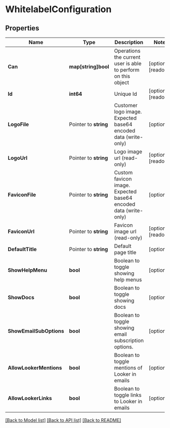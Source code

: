 # WhitelabelConfiguration

## Properties

Name | Type | Description | Notes
------------ | ------------- | ------------- | -------------
**Can** | **map[string]bool** | Operations the current user is able to perform on this object | [optional] [readonly] 
**Id** | **int64** | Unique Id | [optional] [readonly] 
**LogoFile** | Pointer to **string** | Customer logo image. Expected base64 encoded data (write-only) | [optional] 
**LogoUrl** | Pointer to **string** | Logo image url (read-only) | [optional] [readonly] 
**FaviconFile** | Pointer to **string** | Custom favicon image. Expected base64 encoded data (write-only) | [optional] 
**FaviconUrl** | Pointer to **string** | Favicon image url (read-only) | [optional] [readonly] 
**DefaultTitle** | Pointer to **string** | Default page title | [optional] 
**ShowHelpMenu** | **bool** | Boolean to toggle showing help menus | [optional] 
**ShowDocs** | **bool** | Boolean to toggle showing docs | [optional] 
**ShowEmailSubOptions** | **bool** | Boolean to toggle showing email subscription options. | [optional] 
**AllowLookerMentions** | **bool** | Boolean to toggle mentions of Looker in emails | [optional] 
**AllowLookerLinks** | **bool** | Boolean to toggle links to Looker in emails | [optional] 

[[Back to Model list]](../README.md#documentation-for-models) [[Back to API list]](../README.md#documentation-for-api-endpoints) [[Back to README]](../README.md)


